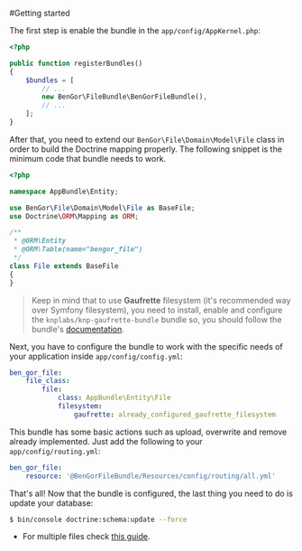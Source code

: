 #Getting started

The first step is enable the bundle in the `app/config/AppKernel.php`:
```php
<?php

public function registerBundles()
{
    $bundles = [
        // ...
        new BenGor\FileBundle\BenGorFileBundle(),
        // ...
    ];
}
```

After that, you need to extend our `BenGor\File\Domain\Model\File` class in order to build the Doctrine mapping properly.
The following snippet is the minimum code that bundle needs to work.
```php
<?php

namespace AppBundle\Entity;

use BenGor\File\Domain\Model\File as BaseFile;
use Doctrine\ORM\Mapping as ORM;

/**
 * @ORM\Entity
 * @ORM\Table(name="bengor_file")
 */
class File extends BaseFile
{
}
```

>Keep in mind that to use **Gaufrette** filesystem (it's recommended way over Symfony filesystem), you need to install,
>enable and configure the `knplabs/knp-gaufrette-bundle` bundle so, you should follow the bundle's [documentation][1].

Next, you have to configure the bundle to work with the specific needs of your application inside
`app/config/config.yml`:
```yml
ben_gor_file:
    file_class:
        file:
            class: AppBundle\Entity\File
            filesystem:
                gaufrette: already_configured_gaufrette_filesystem
```

This bundle has some basic actions such as upload, overwrite and remove already implemented. Just add the following
to your `app/config/routing.yml`:
```yml
ben_gor_file:
    resource: '@BenGorFileBundle/Resources/config/routing/all.yml'
```

That's all! Now that the bundle is configured, the last thing you need to do is update your database:
```bash
$ bin/console doctrine:schema:update --force
```

- For multiple files check [this guide](multiple_files.md).

[1]: https://github.com/KnpLabs/KnpGaufretteBundle#installation
